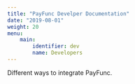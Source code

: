 ```yaml
---
title: "PayFunc Develper Documentation"
date: "2019-08-01"
weight: 20
menu: 
    main:
        identifier: dev
        name: Developers
---
```

Different ways to integrate PayFunc.
